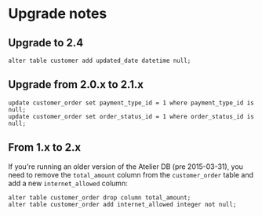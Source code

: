 # Upgrade notes

## Upgrade to 2.4
```
alter table customer add updated_date datetime null;
```

## Upgrade from 2.0.x to 2.1.x
```
update customer_order set payment_type_id = 1 where payment_type_id is null;
update customer_order set order_status_id = 1 where order_status_id is null;
```

## From 1.x to 2.x
If you're running an older version of the Atelier DB (pre 2015-03-31),
you need to remove the `total_amount` column from the `customer_order`
table and add a new `internet_allowed` column:

```
alter table customer_order drop column total_amount;
alter table customer_order add internet_allowed integer not null;
```

